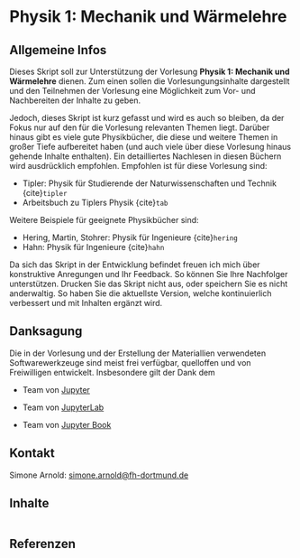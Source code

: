 # Physik 1: Mechanik und Wärmelehre

## Allgemeine Infos

Dieses Skript soll zur Unterstützung der Vorlesung **Physik 1: Mechanik und Wärmelehre** dienen. Zum einen sollen die Vorlesungungsinhalte dargestellt und den Teilnehmen der Vorlesung eine Möglichkeit zum Vor- und Nachbereiten der Inhalte zu geben. 

Jedoch, dieses Skript ist kurz gefasst und wird es auch so bleiben, da der Fokus nur auf den für die Vorlesung relevanten Themen liegt. Darüber hinaus gibt es viele gute Physikbücher, die diese und weitere Themen in großer Tiefe aufbereitet haben (und auch viele über diese Vorlesung hinaus gehende Inhalte enthalten). Ein detailliertes Nachlesen in diesen Büchern wird ausdrücklich empfohlen. Empfohlen ist für diese Vorlesung sind:

* Tipler: Physik für Studierende der Naturwissenschaften und Technik {cite}`tipler`
* Arbeitsbuch zu Tiplers Physik {cite}`tab`

Weitere Beispiele für geeignete Physikbücher sind:
* Hering, Martin, Stohrer: Physik für Ingenieure {cite}`hering`
* Hahn: Physik für Ingenieure {cite}`hahn`

<!-- 
Darüber hinaus enthält das Skript einige Videos zur Veranschaulichung der Inhalte und Anregungen über Experimente, die von den Teilnehmern selbst durchgeführt werden können, um das gelernte besser zu Verstehen und Anwenden zu können.
-->

Da sich das Skript in der Entwicklung befindet freuen ich mich über konstruktive Anregungen und Ihr Feedback. So können Sie Ihre Nachfolger unterstützen.
Drucken Sie das Skript nicht aus, oder speichern Sie es nicht anderwaltig. So haben Sie die aktuellste Version, welche kontinuierlich verbessert und mit Inhalten ergänzt wird.

<!--
## Mitwirkende

An der Ausarbeitung des Skripts und der Übungen sind beteiligt (in alphabetischer Reihenfolge):

* Simone Arnold
-->

## Danksagung

Die in der Vorlesung und der Erstellung der Materiallien verwendeten Softwarewerkzeuge sind meist frei verfügbar, quelloffen und von Freiwilligen entwickelt.
Insbesondere gilt der Dank dem

* Team von [Jupyter](https://github.com/jupyter/jupyter)

* Team von [JupyterLab](https://github.com/jupyter/jupyter)

* Team von [Jupyter Book](https://github.com/executablebooks/jupyter-book)


## Kontakt

Simone Arnold: simone.arnold@fh-dortmund.de

## Inhalte

```{tableofcontents}
```

## Referenzen

```{bibliography}
```